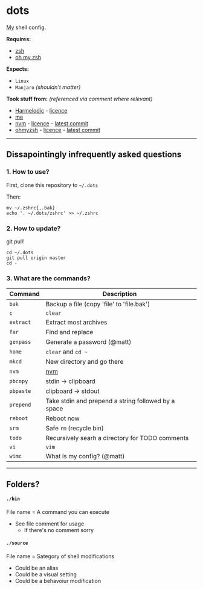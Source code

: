 # **dots**

[My](https://github.com/Joe-Dowd) shell config.

**Requires:** 
 - [zsh](https://sourceforge.net/projects/zsh)
 - [oh my zsh](https://github.com/ohmyzsh/ohmyzsh)

**Expects:**
 - `Linux`
 - `Manjaro` *(shouldn't matter)*

**Took stuff from:** *(referenced via comment where relevant)*
- [Harmelodic](https://gitlab.com/Harmelodic/dots) - [licence](https://gitlab.com/Harmelodic/dots/-/commit/608c3efde3e750a6a4818bfd6732cc55ba128cf3)
- [me](https://github.com/Joe-Dowd/dots-old)
- [nvm](https://github.com/nvm-sh/nvm) - [licence](https://github.com/nvm-sh/nvm/blob/master/LICENSE.md) - [latest commit](https://github.com/nvm-sh/nvm/commit/07b20d5008a480f7e579fd34e6d39919909206f4)
- [ohmyzsh](https://github.com/ohmyzsh/ohmyzsh) - [licence](https://github.com/ohmyzsh/ohmyzsh/blob/master/LICENSE.txt) - [latest commit](https://github.com/ohmyzsh/ohmyzsh/commit/cd4918c2cdb6613cf77ea8f6f29e1930bd7f4bf5)

---

## Dissapointingly infrequently asked questions
### **1. How to use?**
First, clone this repository to `~/.dots`

Then:
```
mv ~/.zshrc{,.bak}
echo '. ~/.dots/zshrc' >> ~/.zshrc
```

### **2. How to update?**
git pull!
```
cd ~/.dots
git pull origin master
cd -
```

### **3. What are the commands?**
| Command | Description |
| --- | ----------- |
| `bak` | Backup a file (copy 'file' to 'file.bak') |
| `c` | `clear` |
| `extract` | Extract most archives |
| `far` | Find and replace |
| `genpass` | Generate a password (@matt) |
| `home` | `clear` and `cd ~` |
| `mkcd` | New directory and go there |
| `nvm` | [nvm](https://github.com/nvm-sh/nvm) |
| `pbcopy` | stdin -> clipboard |
| `pbpaste` | clipboard -> stdout |
| `prepend` | Take stdin and prepend a string followed by a space |
| `reboot` | Reboot now |
| `srm` | Safe `rm` (recycle bin) |
| `todo` | Recursively searh a directory for TODO comments |
| `vi` | `vim` |
| `wimc` | What is my config? (@matt) |



---

## **Folders?**

#### **`./bin`**
File name = A command you can execute

 - See file comment for usage
   - If there's no comment sorry

#### **`./source`**
File name = Sategory of shell modifications
 - Could be an alias
 - Could be a visual setting
 - Could be a behavoiur modification
